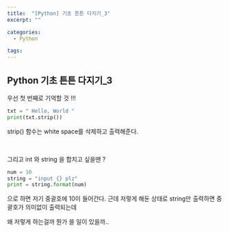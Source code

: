 ```yaml
---
title:  "[Python] 기초 튼튼 다지기_3"
excerpt: ""

categories:
  - Python

tags:
---
```


## Python 기초 튼튼 다지기_3

우선 첫 번째로 기억할 것 !!!

```python
txt = " Hello, World "
print(txt.strip())
```

strip() 함수는 white space를 삭제하고 출력해준다.

<br>

그리고 int 와 string 을 합치고 싶을땐 ?

```python
num = 10
string = "input {} plz"
print = string.format(num)
```

으로 하면 저기 중괄호에 10이 들어간다. 근데 저렇게 해둔 상태로 string만 출력하면 중괄호가 의미없이 출력되는데

왜 저렇게 하는걸까 뭔가 쓸 일이 있을까..
